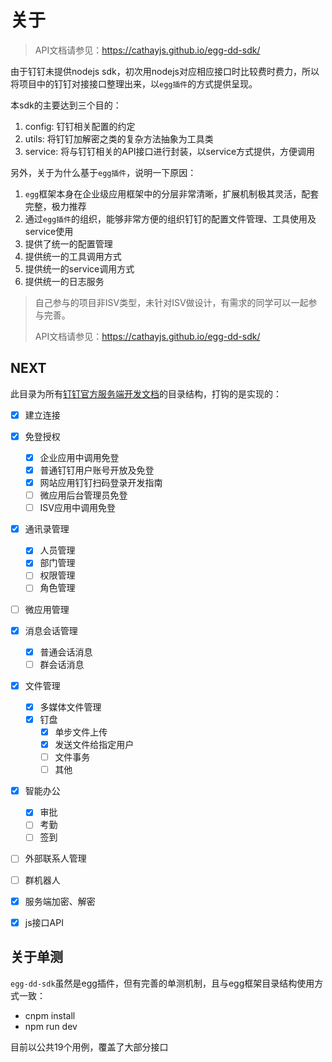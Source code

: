 

# 关于

> API文档请参见：https://cathayjs.github.io/egg-dd-sdk/

由于钉钉未提供nodejs sdk，初次用nodejs对应相应接口时比较费时费力，所以将项目中的钉钉对接接口整理出来，以`egg插件`的方式提供呈现。

本sdk的主要达到三个目的：

1. config: 钉钉相关配置的约定
2. utils: 将钉钉加解密之类的复杂方法抽象为工具类
3. service: 将与钉钉相关的API接口进行封装，以service方式提供，方便调用

另外，关于为什么基于`egg插件`，说明一下原因：

1. `egg`框架本身在企业级应用框架中的分层非常清晰，扩展机制极其灵活，配套完整，极力推荐
2. 通过`egg插件`的组织，能够非常方便的组织钉钉的配置文件管理、工具使用及service使用
  1. 提供了统一的配置管理
  2. 提供统一的工具调用方式
  3. 提供统一的service调用方式
  4. 提供统一的日志服务


> 自己参与的项目非ISV类型，未针对ISV做设计，有需求的同学可以一起参与完善。
> 
> API文档请参见：https://cathayjs.github.io/egg-dd-sdk/

## NEXT

此目录为所有[钉钉官方服务端开发文档](https://open-doc.dingtalk.com/docs/doc.htm?spm=a219a.7629140.0.0.8cqfMW&treeId=385&articleId=104981&docType=1)的目录结构，打钩的是实现的：

- [x] 建立连接
- [x] 免登授权
    - [x] 企业应用中调用免登
    - [x] 普通钉钉用户账号开放及免登
    - [x] 网站应用钉钉扫码登录开发指南
    - [ ] 微应用后台管理员免登
    - [ ] ISV应用中调用免登
- [x] 通讯录管理
    - [x] 人员管理
    - [x] 部门管理
    - [ ] 权限管理
    - [ ] 角色管理
- [ ] 微应用管理
- [x] 消息会话管理
    - [x] 普通会话消息
    - [ ] 群会话消息
- [x] 文件管理 
    - [x] 多媒体文件管理
    - [x] 钉盘
        - [x] 单步文件上传
        - [x] 发送文件给指定用户
        - [ ] 文件事务
        - [ ] 其他
- [x] 智能办公
    - [x] 审批
    - [ ] 考勤
    - [ ] 签到
- [ ] 外部联系人管理
- [ ] 群机器人
- [x] 服务端加密、解密
- [x] js接口API



## 关于单测

`egg-dd-sdk`虽然是egg插件，但有完善的单测机制，且与egg框架目录结构使用方式一致：

* cnpm install
* npm run dev

目前以公共19个用例，覆盖了大部分接口